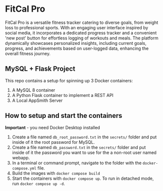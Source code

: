 # FitCal Pro
FitCal Pro is a versatile fitness tracker catering to diverse goals, from weight loss to professional sports. With an engaging user interface inspired by social media, it incorporates a dedicated progress tracker and a convenient 'new post' button for effortless logging of workouts and meals. The platform dynamically showcases personalized insights, including current goals, progress, and achievements based on user-logged data, enhancing the overall fitness journey.


## MySQL + Flask Project

This repo contains a setup for spinning up 3 Docker containers: 
1. A MySQL 8 container
1. A Python Flask container to implement a REST API
1. A Local AppSmith Server

## How to setup and start the containers
**Important** - you need Docker Desktop installed

1. Create a file named `db_root_password.txt` in the `secrets/` folder and put inside of it the root password for MySQL. 
1. Create a file named `db_password.txt` in the `secrets/` folder and put inside of it the password you want to use for the a non-root user named webapp. 
1. In a terminal or command prompt, navigate to the folder with the `docker-compose.yml` file.  
1. Build the images with `docker compose build`
1. Start the containers with `docker compose up`.  To run in detached mode, run `docker compose up -d`. 




